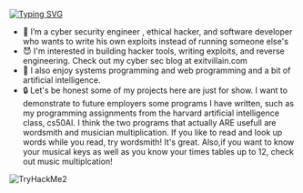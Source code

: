 [![Typing SVG](https://readme-typing-svg.demolab.com/?lines=Hi,I'm+Dan+Gray+alias:exitvillain+)](https://git.io/typing-svg)
- 👻 I’m a cyber security engineer , ethical hacker, and software developer
     who wants to write his own exploits instead of running someone else's 
- 😈 I'm interested in building hacker tools, writing exploits, and reverse engineering. Check out my cyber sec blog at exitvillain.com 
- 🤖 I also enjoy systems programming and web programming and a bit of artificial intelligence. 
- 🔒 Let's be honest some of my projects here are just for show. I want to demonstrate to future employers some programs I have written, such as
  my programming assignments from the harvard artificial intelligence class, cs50AI. I think the two programs that actually ARE usefull are wordsmith and 
  musician multiplication.  If you like to read and look up words while you read, try wordsmith! It's great. Also,if you want to know your musical keys as 
  well as you know your times tables up to 12, check out music multiplcation! 
<img src="https://tryhackme-badges.s3.amazonaws.com/exitvillain.png" alt="TryHackMe2">
<!--
**exitvillain/exitvillain** is a ✨ _special_ ✨ repository because its `README.md` (this file) appears on your GitHub profile.

Here are some ideas to get you started:

- 👻⠀Hi! I'm @exitvillain
- 🧑🏻‍💻 I’m a cyber security engineer , ethical hacker, and software developer
     who wants to write his own exploits instead of running someone else's 
- 😈 I'm interested in building hacker tools, writing exploits, and reverse engineering
- 🤖 I also enjoy systems programming and writing web applications. After all To attack a system,
     you should a bit of experience building them, in my opinion.
- 🔒 You might find a few miscelaneous projects posted here as well

-->
